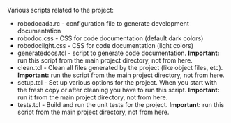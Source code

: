 Various scripts related to the project:

* robodocada.rc      - configuration file to generate development documentation
* robodoc.css        - CSS for code documentation (default dark colors)
* robodoclight.css   - CSS for code documentation (light colors)
* generatedocs.tcl   - script to generate code documentation. **Important:** run
                       this script from the main project directory, not from
                       here.
* clean.tcl          - Clean all files generated by the project (like object
                       files, etc). **Important:** run the script from the main
                       project directory, not from here.
* setup.tcl          - Set up various options for the project. When you start
                       with the fresh copy or after cleaning you have to run
                       this script. **Important:** run it from the main project
                       directory, not from here.
* tests.tcl          - Build and run the unit tests for the project. **Important:**
                       run this script from the main project directory, not
                       from here.
